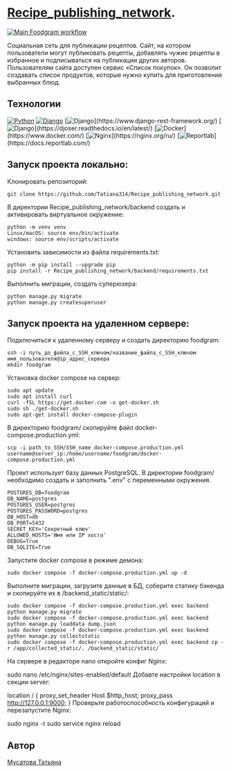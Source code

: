 # [Recipe_publishing_network](https://animalworld.zapto.org).
[![Main Foodgram workflow](https://github.com/Tatiana314/foodgram-project-react/actions/workflows/main.yml/badge.svg)](https://github.com/Tatiana314/foodgram-project-react/actions/workflows/main.yml)

 Социальная сеть для публикации рецептов. Сайт, на котором пользователи могут публиковать рецепты, добавлять чужие рецепты в избранное и подписываться на публикации других авторов. Пользователям сайта доступен сервис «Список покупок». Он позволит создавать список продуктов, которые нужно купить для приготовления выбранных блюд.

## Технологии
[![Python](https://img.shields.io/badge/-Python3.9-464646?style=flat&logo=Python&logoColor=ffffff&color=043A6B)](https://www.python.org/)
[![Django](https://img.shields.io/badge/Django-4.2.4-blue?logo=django)](https://www.djangoproject.com/)
[![Django](https://img.shields.io/badge/django--rest--framework-3.14.0-blue?)](https://www.django-rest-framework.org/)
[![Django](https://img.shields.io/badge/Djoser-2.2.0-blue?)](https://djoser.readthedocs.io/en/latest/)
[![Docker](https://img.shields.io/badge/Docker-blue?)](https://www.docker.com/)
[![Nginx](https://img.shields.io/badge/Nginx-blue?)](https://nginx.org/ru/)
[![Reportlab](https://img.shields.io/badge/Reportlab-4.0.4-blue?)](https://docs.reportlab.com/)


## Запуск проекта локально:
Клонировать репозиторий:
```
git clone https://github.com/Tatiana314/Recipe_publishing_network.git
```
В директории Recipe_publishing_network/backend создать и активировать виртуальное окружение:
```
python -m venv venv
Linux/macOS: source env/bin/activate
windows: source env/scripts/activate
```
Установить зависимости из файла requirements.txt:
```
python -m pip install --upgrade pip
pip install -r Recipe_publishing_network/backend/requirements.txt
```
Выполнить миграции, создать суперюзера:
```
python manage.py migrate
python manage.py createsuperuser
```
## Запуск проекта на удаленном сервере:
Подключиться к удаленному серверу и создать директорию foodgram:

```
ssh -i путь_до_файла_с_SSH_ключом/название_файла_с_SSH_ключом имя_пользователя@ip_адрес_сервера
mkdir foodgram
```
Установка docker compose на сервер:
```
sudo apt update
sudo apt install curl
curl -fSL https://get.docker.com -o get-docker.sh
sudo sh ./get-docker.sh
sudo apt-get install docker-compose-plugin
```
В директорию foodgram/ скопируйте файл docker-compose.production.yml:
```
scp -i path_to_SSH/SSH_name docker-compose.production.yml username@server_ip:/home/username/foodgram/docker-compose.production.yml
```
Проект использует базу данных PostgreSQL.
В директории foodgram/ необходимо создать и заполнить ".env" с переменными окружения.
```
POSTGRES_DB=foodgram
DB_NAME=postgres
POSTGRES_USER=postgres
POSTGRES_PASSWORD=postgres
DB_HOST=db
DB_PORT=5432
SECRET_KEY='Секретный ключ'
ALLOWED_HOSTS='Имя или IP хоста'
DEBUG=True
DB_SQLITE=True
```
Запустите docker compose в режиме демона:
```
sudo docker compose -f docker-compose.production.yml up -d
```
Выполните миграции, загрузите данные в БД, соберите статику бэкенда и скопируйте их в /backend_static/static/:
```
sudo docker compose -f docker-compose.production.yml exec backend python manage.py migrate
sudo docker compose -f docker-compose.production.yml exec backend python manage.py loaddata dump.json
sudo docker compose -f docker-compose.production.yml exec backend python manage.py collectstatic
sudo docker compose -f docker-compose.production.yml exec backend cp -r /app/collected_static/. /backend_static/static/
```
На сервере в редакторе nano откройте конфиг Nginx:

sudo nano /etc/nginx/sites-enabled/default
Добавте настройки location в секции server:

location / {
    proxy_set_header Host $http_host;
    proxy_pass http://127.0.0.1:9000;
}
Проверьте работоспособность конфигураций и перезапустите Nginx:

sudo nginx -t 
sudo service nginx reload

## Автор
[Мусатова Татьяна](https://github.com/Tatiana314)
